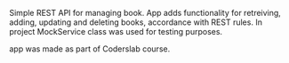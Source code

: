 Simple REST API for managing book. App adds functionality for retreiving, adding, updating and deleting books, accordance with REST rules. In project MockService class was used for testing purposes. 

app was made as part of Coderslab course. 
